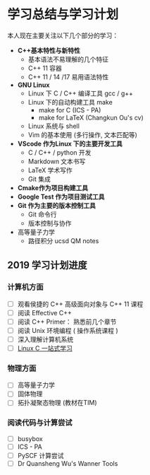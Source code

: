 # 学习总结与学习计划

本人现在主要关注以下几个部分的学习：

* **C++基本特性与新特性**
  * 基本语法不易理解的几个特征
  * C++ 11 容器
  * C++ 11 / 14 /17 易用语法特性
* **GNU Linux**  
  * Linux 下 C / C++ 编译工具 gcc / g++
  * Linux 下的自动构建工具 make
    * make for C (ICS - PA)
    * make for LaTeX (Changkun Ou's cv)
  * Linux 系统与 shell
  * Vim 的基本使用 (多行操作, 文本匹配等)
* **VScode 作为Linux 下的主要开发工具**
  * C / C++ / python 开发
  * Markdown 文本书写
  * LaTeX 学术写作
  * Git 集成
* **Cmake作为项目构建工具**
* **Google Test 作为项目测试工具**
* **Git 作为主要的版本控制工具**
  * Git 命令行
  * 版本控制与协作
* 高等量子力学
  * 路径积分 ucsd QM notes

## 2019 学习计划进度

### 计算机方面

* [ ]  观看侯捷的 C++ 高级面向对象与 C++ 11 课程
* [ ]  阅读 Effective C++
* [ ]  阅读 C++ Primer： 熟悉前几个章节
* [ ]  阅读 Unix 环境编程 ( 操作系统课程 )
* [ ]  深入理解计算机系统
* [ ]  [Linux C 一站式学习](http://akaedu.github.io/book/)

### 物理方面

* [ ] 高等量子力学
* [ ] 固体物理
* [ ] 拓扑凝聚态物理 (教材在TIM)

### 阅读代码与计算尝试

* [ ] busybox
* [ ] ICS - PA
* [ ] PySCF 计算尝试
* [ ] Dr Quansheng Wu's Wanner Tools